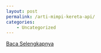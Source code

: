 ```yaml
---
layout: post
permalink: /arti-mimpi-kereta-api/
categories:
    - Uncategorized
---
```


[Baca Selengkapnya](/03)